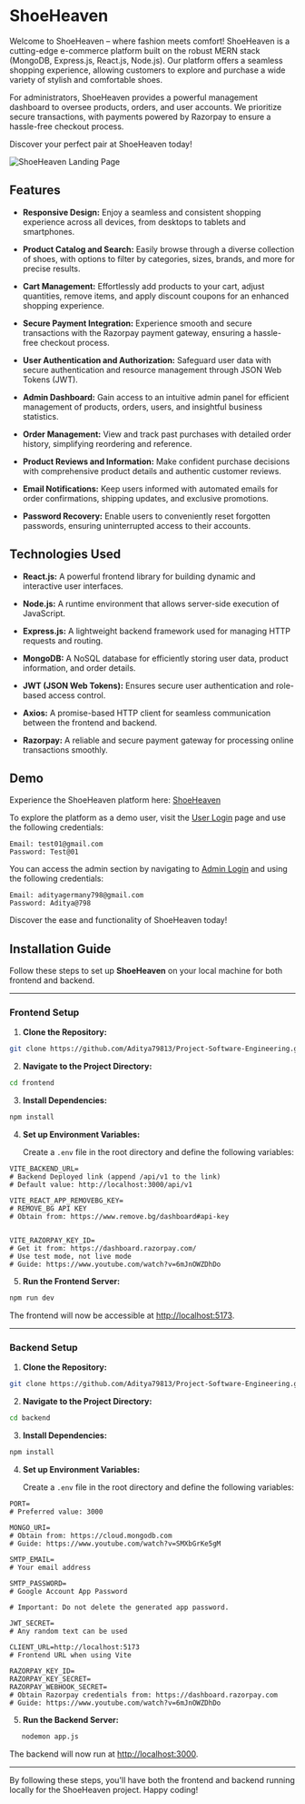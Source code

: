# ShoeHeaven

Welcome to ShoeHeaven – where fashion meets comfort! ShoeHeaven is a cutting-edge e-commerce platform built on the robust MERN stack (MongoDB, Express.js, React.js, Node.js). Our platform offers a seamless shopping experience, allowing customers to explore and purchase a wide variety of stylish and comfortable shoes.

For administrators, ShoeHeaven provides a powerful management dashboard to oversee products, orders, and user accounts. We prioritize secure transactions, with payments powered by Razorpay to ensure a hassle-free checkout process.

Discover your perfect pair at ShoeHeaven today!

![ShoeHeaven Landing Page](https://github.com/user-attachments/assets/8c79bb87-d324-41b0-9700-a4aaabc9d1ad)


## Features

- **Responsive Design:** Enjoy a seamless and consistent shopping experience across all devices, from desktops to tablets and smartphones.  

- **Product Catalog and Search:** Easily browse through a diverse collection of shoes, with options to filter by categories, sizes, brands, and more for precise results.  

- **Cart Management:** Effortlessly add products to your cart, adjust quantities, remove items, and apply discount coupons for an enhanced shopping experience.  

- **Secure Payment Integration:** Experience smooth and secure transactions with the Razorpay payment gateway, ensuring a hassle-free checkout process.  

- **User Authentication and Authorization:** Safeguard user data with secure authentication and resource management through JSON Web Tokens (JWT).  

- **Admin Dashboard:** Gain access to an intuitive admin panel for efficient management of products, orders, users, and insightful business statistics.  

- **Order Management:** View and track past purchases with detailed order history, simplifying reordering and reference.  

- **Product Reviews and Information:** Make confident purchase decisions with comprehensive product details and authentic customer reviews.  

- **Email Notifications:** Keep users informed with automated emails for order confirmations, shipping updates, and exclusive promotions.  

- **Password Recovery:** Enable users to conveniently reset forgotten passwords, ensuring uninterrupted access to their accounts.  


## Technologies Used  

- **React.js:** A powerful frontend library for building dynamic and interactive user interfaces.  

- **Node.js:** A runtime environment that allows server-side execution of JavaScript.  

- **Express.js:** A lightweight backend framework used for managing HTTP requests and routing.  

- **MongoDB:** A NoSQL database for efficiently storing user data, product information, and order details.  

- **JWT (JSON Web Tokens):** Ensures secure user authentication and role-based access control.  

- **Axios:** A promise-based HTTP client for seamless communication between the frontend and backend.  

- **Razorpay:** A reliable and secure payment gateway for processing online transactions smoothly.  


## Demo  

Experience the ShoeHeaven platform here: [ShoeHeaven](https://shoeheaven.vercel.app)  

To explore the platform as a demo user, visit the [User Login](https://shoeheaven.vercel.app/login) page and use the following credentials:  

```plaintext  
Email: test01@gmail.com  
Password: Test@01  
```

You can access the admin section by navigating to [Admin Login](https://shoeheaven.vercel.app/adminlogin) and using the following credentials:

```plaintext
Email: adityagermany798@gmail.com  
Password: Aditya@798  
```
Discover the ease and functionality of ShoeHeaven today!

## Installation Guide  

Follow these steps to set up **ShoeHeaven** on your local machine for both frontend and backend.  

---

### **Frontend Setup**  

1. **Clone the Repository:**  

```bash  
git clone https://github.com/Aditya79813/Project-Software-Engineering.git 
```  

2. **Navigate to the Project Directory:**  

```bash  
cd frontend  
```  

3. **Install Dependencies:**  

```bash  
npm install  
```  

4. **Set up Environment Variables:**  

   Create a `.env` file in the root directory and define the following variables:  

```plaintext  
VITE_BACKEND_URL=  
# Backend Deployed link (append /api/v1 to the link)  
# Default value: http://localhost:3000/api/v1  

VITE_REACT_APP_REMOVEBG_KEY=  
# REMOVE_BG API KEY  
# Obtain from: https://www.remove.bg/dashboard#api-key  
  

VITE_RAZORPAY_KEY_ID=  
# Get it from: https://dashboard.razorpay.com/  
# Use test mode, not live mode  
# Guide: https://www.youtube.com/watch?v=6mJnOWZDhDo  
```  

5. **Run the Frontend Server:**  

```bash  
npm run dev  
```  

   The frontend will now be accessible at [http://localhost:5173](http://localhost:5173).  

---

### **Backend Setup**  

1. **Clone the Repository:**  

```bash  
git clone https://github.com/Aditya79813/Project-Software-Engineering.git 
``` 

2. **Navigate to the Project Directory:**  

```bash  
cd backend  
```  

3. **Install Dependencies:**  

```bash  
npm install  
```  

4. **Set up Environment Variables:**  

   Create a `.env` file in the root directory and define the following variables:  

```plaintext  
PORT=  
# Preferred value: 3000  

MONGO_URI=  
# Obtain from: https://cloud.mongodb.com  
# Guide: https://www.youtube.com/watch?v=SMXbGrKe5gM  

SMTP_EMAIL=  
# Your email address  

SMTP_PASSWORD=  
# Google Account App Password  

# Important: Do not delete the generated app password.  

JWT_SECRET=  
# Any random text can be used  

CLIENT_URL=http://localhost:5173  
# Frontend URL when using Vite  

RAZORPAY_KEY_ID=  
RAZORPAY_KEY_SECRET=  
RAZORPAY_WEBHOOK_SECRET=  
# Obtain Razorpay credentials from: https://dashboard.razorpay.com  
# Guide: https://www.youtube.com/watch?v=6mJnOWZDhDo  
```  

5. **Run the Backend Server:**  

```bash  
   nodemon app.js  
```  

   The backend will now run at [http://localhost:3000](http://localhost:3000).  

---

By following these steps, you'll have both the frontend and backend running locally for the ShoeHeaven project. Happy coding!  
